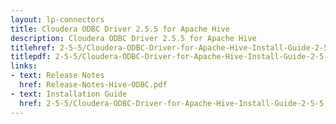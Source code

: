 ```yaml
---
layout: lp-connectors
title: Cloudera ODBC Driver 2.5.5 for Apache Hive
description: Cloudera ODBC Driver 2.5.5 for Apache Hive
titlehref: 2-5-5/Cloudera-ODBC-Driver-for-Apache-Hive-Install-Guide-2-5-5.pdf
titlepdf: 2-5-5/Cloudera-ODBC-Driver-for-Apache-Hive-Install-Guide-2-5-5.pdf
links:
- text: Release Notes
  href: Release-Notes-Hive-ODBC.pdf
- text: Installation Guide
  href: 2-5-5/Cloudera-ODBC-Driver-for-Apache-Hive-Install-Guide-2-5-5.pdf
---
```

